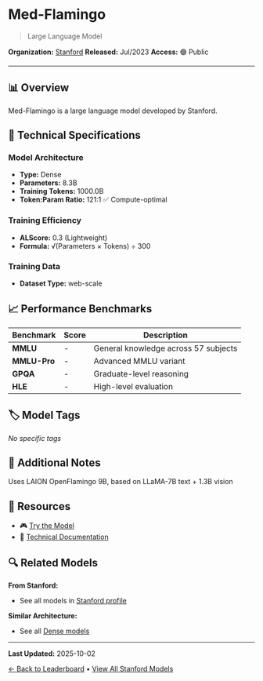 # Med-Flamingo

> Large Language Model

**Organization:** [Stanford](../../labs/stanford.md)
**Released:** Jul/2023
**Access:** 🟢 Public

---

## 📊 Overview

Med-Flamingo is a large language model developed by Stanford.

## 🔧 Technical Specifications

### Model Architecture
- **Type:** Dense
- **Parameters:** 8.3B
- **Training Tokens:** 1000.0B
- **Token:Param Ratio:** 121:1 ✅ Compute-optimal

### Training Efficiency
- **ALScore:** 0.3 (Lightweight)
- **Formula:** √(Parameters × Tokens) ÷ 300

### Training Data
- **Dataset Type:** web-scale

## 📈 Performance Benchmarks

| Benchmark | Score | Description |
|-----------|-------|-------------|
| **MMLU** | - | General knowledge across 57 subjects |
| **MMLU-Pro** | - | Advanced MMLU variant |
| **GPQA** | - | Graduate-level reasoning |
| **HLE** | - | High-level evaluation |

## 🏷️ Model Tags

_No specific tags_

## 📝 Additional Notes

Uses LAION OpenFlamingo 9B, based on LLaMA-7B text + 1.3B vision

## 🔗 Resources

- 🎮 [Try the Model](https://github.com/snap-stanford/med-flamingo)
- 📄 [Technical Documentation](https://arxiv.org/abs/2307.15189)

## 🔍 Related Models

**From Stanford:**
- See all models in [Stanford profile](../../labs/stanford.md)

**Similar Architecture:**
- See all [Dense models](../../architectures/dense.md)

---

**Last Updated:** 2025-10-02

[← Back to Leaderboard](../../README.md) • [View All Stanford Models](../../labs/stanford.md)
